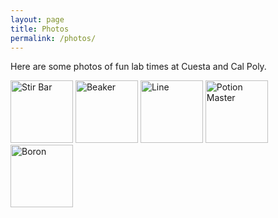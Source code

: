 ```yaml
---
layout: page
title: Photos
permalink: /photos/
---
```


Here are some photos of fun lab times at Cuesta and Cal Poly. 

<img src="{{ site.baseurl}}/images/stir bar.JPG" alt="Stir Bar" width="100" />
<img src="{{ site.baseurl}}/images/beaker.JPG" alt="Beaker" width="100" />
<img src="{{ site.baseurl}}/images/line.JPG" alt="Line" width="100" />
<img src="{{ site.baseurl}}/images/potion master.JPG" alt="Potion Master" width="100" />
<img src="{{ site.baseurl}}/images/boron fire.JPG" alt="Boron" width="100" />

